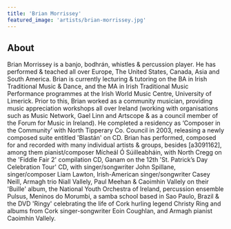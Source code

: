 ```yaml
---
title: 'Brian Morrissey'
featured_image: 'artists/brian-morrissey.jpg'
---
```


## About

Brian Morrissey is a banjo, bodhrán, whistles & percussion player. He has performed & teached all over Europe, The United States, Canada, Asia and South America.
Brian is currently lecturing & tutoring on the BA in Irish Traditional Music & Dance, and the MA in Irish Traditional Music Performance programmes at the Irish World Music Centre, University of Limerick.
Prior to this, Brian worked as a community musician, providing music appreciation workshops all over Ireland (working with organisations such as Music Network, Gael Linn and Artscope & as a council member of the Forum for Music in Ireland). He completed a residency as ‘Composer in the Community’ with North Tipperary Co. Council in 2003, releasing a newly composed suite entitled 'Blastán' on CD. Brian has performed, composed for and recorded with many individual artists & groups, besides [a3091162], among them pianist/composer Mícheál Ó Súilleabháin, with North Cregg on the 'Fiddle Fair 2' compilation CD, Ganam on the 12th 'St. Patrick’s Day Celebration Tour' CD, with singer/songwriter John Spillane, singer/composer Liam Lawton, Irish-American singer/songwriter Casey Neill, Armagh trio Niall Vallely, Paul Meehan & Caoimhin Vallely on their 'Buille' album, the National Youth Orchestra of Ireland, percussion ensemble Pulsus, Meninos do Morumbi, a samba school based in Sao Paulo, Brazil & the DVD 'Ringy' celebrating the life of Cork hurling legend Christy Ring and albums from Cork singer-songwriter Eoin Coughlan, and Armagh pianist Caoimhin Vallely.
